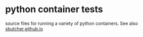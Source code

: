 # python container tests

source files for running a variety of python containers. See also [sbutcher.github.io]()

